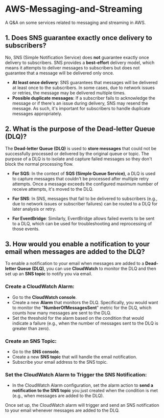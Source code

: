 # AWS-Messaging-and-Streaming
A Q&amp;A on some services related to messaging and streaming in AWS.

## 1. Does SNS guarantee exactly once delivery to subscribers?
No, SNS (Simple Notification Service) does **not** guarantee exactly once delivery to subscribers. SNS provides a **best-effort** delivery model, which means it attempts to deliver messages to subscribers but does not guarantee that a message will be delivered only once.

* **At least once delivery**: SNS guarantees that messages will be delivered at least once to the subscribers. In some cases, due to network issues or retries, the message may be delivered multiple times.
* **Possible duplicate messages**: If a subscriber fails to acknowledge the message or if there's an issue during delivery, SNS may resend the message. As such, it's important for subscribers to handle duplicate messages appropriately.

## 2. What is the purpose of the Dead-letter Queue (DLQ)?
The **Dead-letter Queue (DLQ)** is used to **store messages** that could not be successfully processed or delivered by the original queue or topic. The purpose of a DLQ is to isolate and capture failed messages so they don't block the normal processing flow.

* **For SQS**: In the context of **SQS (Simple Queue Service)**, a DLQ is used to capture messages that couldn't be processed after multiple retry attempts. Once a message exceeds the configured maximum number of receive attempts, it's moved to the DLQ.

* **For SNS**: In SNS, messages that fail to be delivered to subscribers (e.g., due to network issues or subscriber failures) can be routed to a DLQ for later analysis or retry.

* **For EventBridge**: Similarly, EventBridge allows failed events to be sent to a DLQ, which can be used for troubleshooting and reprocessing of those events.

## 3. How would you enable a notification to your email when messages are added to the DLQ?
To enable a notification to your email when messages are added to a **Dead-letter Queue (DLQ)**, you can use **CloudWatch** to monitor the DLQ and then set up an **SNS topic** to notify you via email.

### Create a CloudWatch Alarm:

* Go to the **CloudWatch console**.
* Create a new **Alarm** that monitors the DLQ. Specifically, you would want to monitor the "**NumberOfMessagesSent**" metric for the DLQ, which counts how many messages are sent to the DLQ.
* Set the threshold for the alarm based on the condition that would indicate a failure (e.g., when the number of messages sent to the DLQ is greater than zero).

### Create an SNS Topic:

* Go to the **SNS console**.
* Create a new **SNS topic** that will handle the email notification.
* Subscribe your email address to the SNS topic.

### Set the CloudWatch Alarm to Trigger the SNS Notification:

* In the CloudWatch Alarm configuration, set the alarm action to **send a notification to the SNS topic** you just created when the condition is met (e.g., when messages are added to the DLQ).

Once set up, the CloudWatch alarm will trigger and send an SNS notification to your email whenever messages are added to the DLQ.
